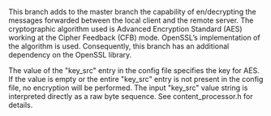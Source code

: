 ﻿This branch adds to the master branch the capability of en/decrypting the messages forwarded between the local client and the remote server. The cryptographic algorithm used is Advanced Encryption Standard (AES) working at the Cipher Feedback (CFB) mode. OpenSSL’s implementation of the algorithm is used. Consequently, this branch has an additional dependency on the OpenSSL library.

The value of the "key_src" entry in the config file specifies the key for AES. If the value is empty or the entire "key_src" entry is not present in the config file, no encryption will be performed. The input "key_src" value string is interpreted directly as a raw byte sequence. See content_processor.h for details.
